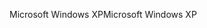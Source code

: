 <span data-ttu-id="30814-101">Microsoft Windows XP</span><span class="sxs-lookup"><span data-stu-id="30814-101">Microsoft Windows XP</span></span>